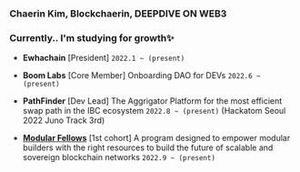 
### Chaerin Kim, Blockchaerin, DEEPDIVE ON WEB3

### Currently.. I'm studying for growth✨

- **Ewhachain** [President] `2022.1 ~ (present)` 

- **Boom Labs** [Core Member] Onboarding DAO for DEVs `2022.6 ~ (present)`   

- **PathFinder** [Dev Lead] The Aggrigator Platform for the most efficient swap path in the IBC ecosystem `2022.8 ~ (present)` 
 (Hackatom Seoul 2022 Juno Track 3rd)
 
- **[Modular Fellows](https://blog.celestia.org/introducing-modular-fellows/)** [1st cohort] A program designed to empower modular builders with the right resources to build the future of scalable and sovereign blockchain networks `2022.9 ~ (present)` 
